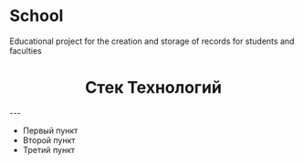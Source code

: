 # School
Educational project for the creation and storage of records for students and faculties
<h1 align="center">Стек Технологий</h1>
---
<ul>
 <li>Первый пункт</li>
 <li>Второй пункт</li>
 <li>Третий пункт</li>
</ul>
